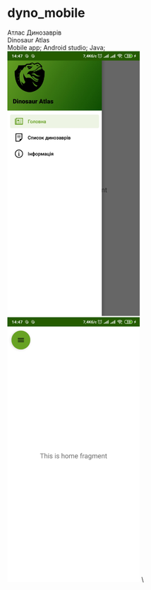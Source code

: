 # dyno_mobile
Атлас Динозаврів    
Dinosaur Atlas    
Mobile app; Android studio; Java;    
<img src="https://github.com/nprblm/dyno_mobile/blob/main/screanshots/menu.jpg" height="600">
<img src="https://github.com/nprblm/dyno_mobile/blob/main/screanshots/fragment.jpg" height="600">
\
